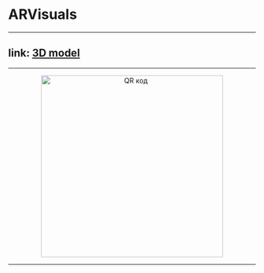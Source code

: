 # ARVisuals

---
<p align="center">
  
## **link**: [**3D model**](https://diotapp.github.io/models/)
  
</p>

---

<p align="center">
  <a href="http://qrcoder.ru" target="_blank"><img src="http://qrcoder.ru/code/?https%3A%2F%2Fdiotapp.github.io%2Fmodels%2F&10&0" width="370" height="370" border="0" title="QR код"></a>
</p>

---

